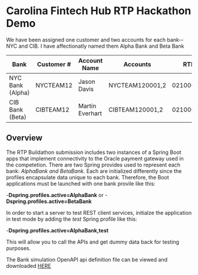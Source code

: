 # Carolina Fintech Hub RTP Hackathon Demo




We have been assigned one customer and two accounts for each bank--NYC and CIB. I have affectionatly named them
Alpha Bank and Beta Bank

|   Bank  | Customer # | Account Name | Accounts | RTN | oAuth Credentials |
| ------- | ---------- | ------------ | -------- | ---- | --- |
| NYC Bank (Alpha) | NYCTEAM12 | Jason Davis | NYCTEAM120001,2 |  021000018 | JasonD/Welcome@1 |
| CIB Bank (Beta) | CIBTEAM12 | Martin Everhart | CIBTEAM120001,2 | 021000020 | MartinE/Welcome@1 |


## Overview
The RTP Buildathon submission includes two instances of a Spring Boot apps that implement connectivity
to the Oracle payment gateway used in the competetion. There are two Spring provides used to represent 
each bank: *AlphaBank and BetaBank.*  Each are initialized differently since the profiles encapsulate
data unique to each bank. Therefore, the Boot applications must be launched with one bank provile like this:

-**Dspring.profiles.active=AlphaBank** or
-**Dspring.profiles.active=BetaBank**

In order to start a server to test REST client services, initialze the application in test mode by adding the 
 *test* Spring profile like this:

-**Dspring.profiles.active=AlphaBank,test**

This will allow you to call the APIs and get dummy data back for testing purposes.

The Bank simulation OpenAPI api definition file can be viewed and downloaded [HERE](https://app.swaggerhub.com/apis/ZelleCloud/RTP_Buildathon/1.0.0)




